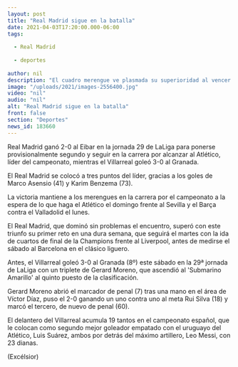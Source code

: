 ```yaml
---
layout: post
title: "Real Madrid sigue en la batalla"
date: 2021-04-03T17:20:00.000-06:00
tags:
  
  - Real Madrid
  
  - deportes
  
author: nil
description: "El cuadro merengue ve plasmada su superioridad al vencer 2-0 al Eibar y se coloca segundo de manera provisional"
image: "/uploads/2021/images-2556400.jpg"
video: "nil"
audio: "nil"
alt: "Real Madrid sigue en la batalla"
front: false
section: "Deportes"
news_id: 183660
---
```


Real Madrid ganó 2-0 al Eibar en la jornada 29 de LaLiga para ponerse provisionalmente segundo y seguir en la carrera por alcanzar al Atlético, líder del campeonato, mientras el Villarreal goleó 3-0 al Granada.

El Real Madrid se colocó a tres puntos del líder, gracias a los goles de Marco Asensio (41) y Karim Benzema (73).

La victoria mantiene a los merengues en la carrera por el campeonato a la espera de lo que haga el Atlético el domingo frente al Sevilla y el Barça contra el Valladolid el lunes.

El Real Madrid, que dominó sin problemas el encuentro, superó con este triunfo su primer reto en una dura semana, que seguirá el martes con la ida de cuartos de final de la Champions frente al Liverpool, antes de medirse el sábado al Barcelona en el clásico liguero.

Antes, el Villarreal goleó 3-0 al Granada (8º) este sábado en la 29ª jornada de LaLiga con un triplete de Gerard Moreno, que ascendió al 'Submarino Amarillo' al quinto puesto de la clasificación.

Gerard Moreno abrió el marcador de penal (7) tras una mano en el área de Víctor Díaz, puso el 2-0 ganando un uno contra uno al meta Rui Silva (18) y marcó el tercero, de nuevo de penal (60).

El delantero del Villarreal acumula 19 tantos en el campeonato español, que le colocan como segundo mejor goleador empatado con el uruguayo del Atlético, Luis Suárez, ambos por detrás del máximo artillero, Leo Messi, con 23 dianas.

(Excélsior)